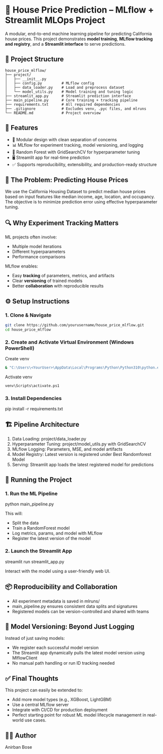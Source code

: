 # 🏡 House Price Prediction – MLflow + Streamlit MLOps Project

A modular, end-to-end machine learning pipeline for predicting California house prices. This project demonstrates **model training**, **MLflow tracking and registry**, and a **Streamlit interface** to serve predictions.


## 📁 Project Structure
```text
house_price_mlflow/
├── project/
│   ├── __init__.py
│   ├── config.py         # MLflow config
│   ├── data_loader.py    # Load and preprocess dataset
│   └── model_utils.py    # Model training and tuning logic
├── streamlit_app.py      # Streamlit prediction interface
├── main_pipeline.py      # Core training + tracking pipeline
├── requirements.txt      # All required dependencies
├── .gitignore            # Excludes venv, .pyc files, and mlruns
└── README.md             # Project overview
```


## 📌 Features

- 🔁 Modular design with clean separation of concerns
- 📊 MLflow for experiment tracking, model versioning, and logging
- 🎯 Random Forest with GridSearchCV for hyperparameter tuning
- 🖥️ Streamlit app for real-time prediction
- ✅ Supports reproducibility, extensibility, and production-ready structure


## 🧠 The Problem: Predicting House Prices

We use the California Housing Dataset to predict median house prices based on input features like median income, age, location, and occupancy. The objective is to minimize prediction error using effective hyperparameter tuning.


## 🔍 Why Experiment Tracking Matters

ML projects often involve:
- Multiple model iterations
- Different hyperparameters
- Performance comparisons

MLflow enables:
- Easy **tracking** of parameters, metrics, and artifacts
- Clear **versioning** of trained models
- Better **collaboration** with reproducible results


## ⚙️ Setup Instructions

### 1. Clone & Navigate
```bash
git clone https://github.com/yourusername/house_price_mlflow.git
cd house_price_mlflow
```

### 2. Create and Activate Virtual Environment (Windows PowerShell)
Create venv
```bash
& "C:\Users\<YourUser>\AppData\Local\Programs\Python\Python310\python.exe" -m venv venv
```

Activate venv
```bash
venv\Scripts\activate.ps1
```

### 3. Install Dependencies
pip install -r requirements.txt

## 🏗️ Pipeline Architecture
1. Data Loading: project/data_loader.py
2. Hyperparameter Tuning: project/model_utils.py with GridSearchCV
3. MLflow Logging: Parameters, MSE, and model artifacts
4. Model Registry: Latest version is registered under Best Randomforest Model
5. Serving: Streamlit app loads the latest registered model for predictions

## 🚀 Running the Project
### 1. Run the ML Pipeline
python main_pipeline.py

This will:
- Split the data
- Train a RandomForest model
- Log metrics, params, and model with MLflow
- Register the latest version of the model

### 2. Launch the Streamlit App
streamlit run streamlit_app.py

Interact with the model using a user-friendly web UI.


## 📦 Reproducibility and Collaboration
- All experiment metadata is saved in mlruns/
- main_pipeline.py ensures consistent data splits and signatures
- Registered models can be version-controlled and shared with teams

## 🧬 Model Versioning: Beyond Just Logging
Instead of just saving models:
- We register each successful model version
- The Streamlit app dynamically pulls the latest model version using MlflowClient
- No manual path handling or run ID tracking needed

## ✅ Final Thoughts
This project can easily be extended to:
- Add more model types (e.g., XGBoost, LightGBM)
- Use a central MLflow server
- Integrate with CI/CD for production deployment
- Perfect starting point for robust ML model lifecycle management in real-world use cases.

## 👨‍💻 Author
Anirban Bose